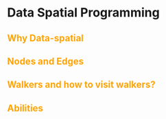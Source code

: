 # Data Spatial Programming

## <span style="color: orange">Why Data-spatial</span>

## <span style="color: orange">Nodes and Edges</span>

## <span style="color: orange">Walkers and how to visit walkers?</span>

## <span style="color: orange">Abilities</span>